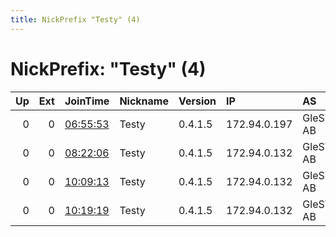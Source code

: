 ```yaml
---
title: NickPrefix "Testy" (4)
---
```


# NickPrefix: "Testy" (4)

|   Up |   Ext | JoinTime                                                                                            | Nickname   | Version   | IP           | AS        | CC   |   ORp |   Dirp | OS    | Contact   |   eFamMembers |
|-----:|------:|:----------------------------------------------------------------------------------------------------|:-----------|:----------|:-------------|:----------|:-----|------:|-------:|:------|:----------|--------------:|
|    0 |     0 | [06:55:53](https://metrics.torproject.org/rs.html#details/9BD54C3461BE2382AEAFD19F542203D3220040F3) | Testy      | 0.4.1.5   | 172.94.0.197 | GleSYS AB | se   | 10000 |      0 | Linux | None      |             1 |
|    0 |     0 | [08:22:06](https://metrics.torproject.org/rs.html#details/D42902F68915702458704A1A094429F26B2731ED) | Testy      | 0.4.1.5   | 172.94.0.132 | GleSYS AB | se   | 10000 |      0 | Linux | None      |             1 |
|    0 |     0 | [10:09:13](https://metrics.torproject.org/rs.html#details/6704AC94D8EA1A503CB5C3591203FA259EA7FC05) | Testy      | 0.4.1.5   | 172.94.0.132 | GleSYS AB | se   | 10000 |      0 | Linux | None      |             1 |
|    0 |     0 | [10:19:19](https://metrics.torproject.org/rs.html#details/4F1E89F9703D9A800BEB5ED35FCE7D2E5E4575EE) | Testy      | 0.4.1.5   | 172.94.0.132 | GleSYS AB | se   | 10000 |   9040 | Linux | None      |             1 |
